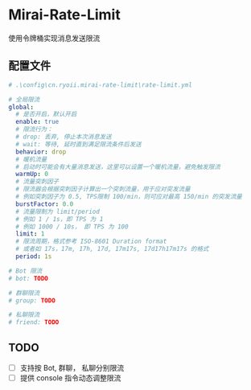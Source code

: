 # Mirai-Rate-Limit

使用令牌桶实现消息发送限流

## 配置文件
```yaml
# .\config\cn.ryoii.mirai-rate-limit\rate-limit.yml

# 全局限流
global:
  # 是否开启，默认开启
  enable: true
  # 限流行为：
  # drop: 丢弃, 停止本次消息发送
  # wait: 等待, 延时直到满足限流条件后发送
  behavior: drop
  # 暖机流量
  # 启动时可能会有大量消息发送，这里可以设置一个暖机流量，避免触发限流
  warmUp: 0
  # 流量突刺因子
  # 限流器会根据突刺因子计算出一个突刺流量，用于应对突发流量
  # 例如突刺因子为 0.5, TPS限制 100/min，则可应对最高 150/min 的突发流量
  burstFactor: 0.0
  # 流量限制为 limit/period
  # 例如 1 / 1s，即 TPS 为 1
  # 例如 1000 / 10s， 即 TPS 为 100
  limit: 1
  # 限流周期，格式参考 ISO-8601 Duration format
  # 或者如 17s，17m, 17h, 17d, 17m17s, 17d17h17m17s 的格式
  period: 1s

# Bot 限流
# bot: TODO

# 群聊限流
# group: TODO

# 私聊限流
# friend: TODO
```

## TODO

+ [ ] 支持按 Bot, 群聊， 私聊分别限流
+ [ ] 提供 console 指令动态调整限流
